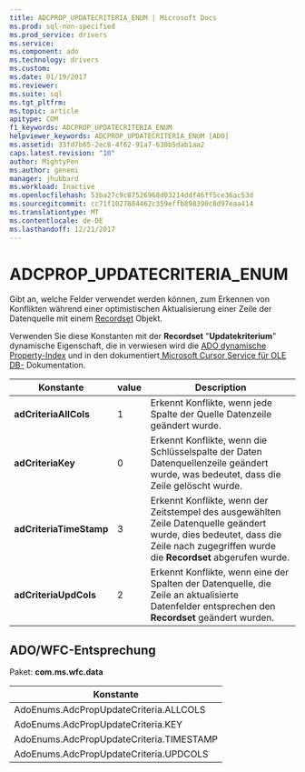 ```yaml
---
title: ADCPROP_UPDATECRITERIA_ENUM | Microsoft Docs
ms.prod: sql-non-specified
ms.prod_service: drivers
ms.service: 
ms.component: ado
ms.technology: drivers
ms.custom: 
ms.date: 01/19/2017
ms.reviewer: 
ms.suite: sql
ms.tgt_pltfrm: 
ms.topic: article
apitype: COM
f1_keywords: ADCPROP_UPDATECRITERIA_ENUM
helpviewer_keywords: ADCPROP_UPDATECRITERIA_ENUM [ADO]
ms.assetid: 33fd7b65-2ec8-4f62-91a7-630b5dab1aa2
caps.latest.revision: "10"
author: MightyPen
ms.author: genemi
manager: jhubbard
ms.workload: Inactive
ms.openlocfilehash: 53ba27c9c87526968d03214ddf46ff5ce36ac53d
ms.sourcegitcommit: cc71f1027884462c359effb898390c8d97eaa414
ms.translationtype: MT
ms.contentlocale: de-DE
ms.lasthandoff: 12/21/2017
---
```

# <a name="adcpropupdatecriteriaenum"></a>ADCPROP_UPDATECRITERIA_ENUM
Gibt an, welche Felder verwendet werden können, zum Erkennen von Konflikten während einer optimistischen Aktualisierung einer Zeile der Datenquelle mit einem [Recordset](../../../ado/reference/ado-api/recordset-object-ado.md) Objekt.  
  
 Verwenden Sie diese Konstanten mit der **Recordset** "**Updatekriterium**" dynamische Eigenschaft, die in verwiesen wird die [ADO dynamische Property-Index](../../../ado/reference/ado-api/ado-dynamic-property-index.md) und in den dokumentiert[ Microsoft Cursor Service für OLE DB-](../../../ado/guide/appendixes/microsoft-cursor-service-for-ole-db-ado-service-component.md) Dokumentation.  
  
|Konstante|value|Description|  
|--------------|-----------|-----------------|  
|**adCriteriaAllCols**|1|Erkennt Konflikte, wenn jede Spalte der Quelle Datenzeile geändert wurde.|  
|**adCriteriaKey**|0|Erkennt Konflikte, wenn die Schlüsselspalte der Daten Datenquellenzeile geändert wurde, was bedeutet, dass die Zeile gelöscht wurde.|  
|**adCriteriaTimeStamp**|3|Erkennt Konflikte, wenn der Zeitstempel des ausgewählten Zeile Datenquelle geändert wurde, dies bedeutet, dass die Zeile nach zugegriffen wurde die **Recordset** abgerufen wurde.|  
|**adCriteriaUpdCols**|2|Erkennt Konflikte, wenn eine der Spalten der Datenquelle, die Zeile an aktualisierte Datenfelder entsprechen den **Recordset** geändert wurden.|  
  
## <a name="adowfc-equivalent"></a>ADO/WFC-Entsprechung  
 Paket: **com.ms.wfc.data**  
  
|Konstante|  
|--------------|  
|AdoEnums.AdcPropUpdateCriteria.ALLCOLS|  
|AdoEnums.AdcPropUpdateCriteria.KEY|  
|AdoEnums.AdcPropUpdateCriteria.TIMESTAMP|  
|AdoEnums.AdcPropUpdateCriteria.UPDCOLS|
